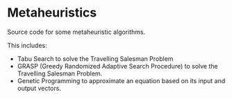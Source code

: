# Metaheuristics
Source code for some metaheuristic algorithms.

This includes:
* Tabu Search to solve the Travelling Salesman Problem
* GRASP (Greedy Randomized Adaptive Search Procedure) to solve the Travelling Salesman Problem.
* Genetic Programming to approximate an equation based on its input and output vectors.

